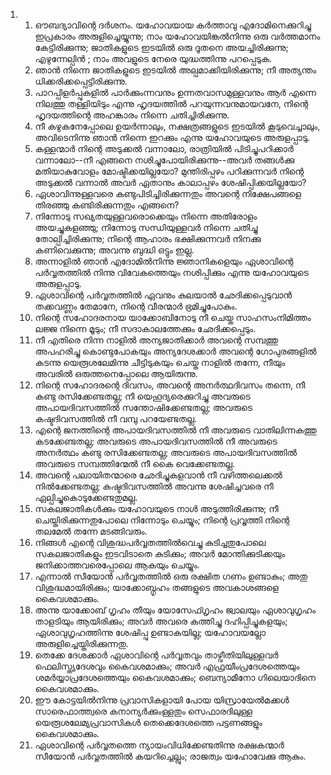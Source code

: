 <ol>
  <li>
    <ol>
      <li>ഔബദ്യാവിന്റെ ദര്‍ശനം. യഹോവയായ കര്‍ത്താവു എദോമിനെക്കുറിച്ചു ഇപ്രകാരം അരുളിച്ചെയ്യുന്നു; നാം യഹോവയിങ്കല്‍നിന്നു ഒരു വര്‍ത്തമാനം കേട്ടിരിക്കുന്നു; ജാതികളുടെ ഇടയില്‍ ഒരു ദൂതനെ അയച്ചിരിക്കുന്നു; എഴുന്നേല്പിന്‍ ; നാം അവളുടെ നേരെ യുദ്ധത്തിന്നു പറപ്പെടുക.</li>
      <li>ഞാന്‍ നിന്നെ ജാതികളുടെ ഇടയില്‍ അല്പമാക്കിയിരിക്കുന്നു; നീ അത്യന്തം ധിക്കരിക്കപ്പെട്ടിരിക്കുന്നു.</li>
      <li>പാറപ്പിളര്‍പ്പുകളില്‍ പാര്‍ക്കുംന്നവനും ഉന്നതവാസമുള്ളവനും ആര്‍ എന്നെ നിലത്തു തള്ളിയിടും എന്നു ഹൃദയത്തില്‍ പറയുന്നവനുമായവനേ, നിന്റെ ഹൃദയത്തിന്റെ അഹങ്കാരം നിന്നെ ചതിച്ചിരിക്കുന്നു.</li>
      <li>നീ കഴുകനേപ്പോലെ ഉയര്‍ന്നാലും, നക്ഷത്രങ്ങളുടെ ഇടയില്‍ കൂടുവെച്ചാലും, അവിടെനിന്നു ഞാന്‍ നിന്നെ ഇറക്കും എന്നു യഹോവയുടെ അരുളപ്പാടു.</li>
      <li>കള്ളന്മാര്‍ നിന്റെ അടുക്കല്‍ വന്നാലോ, രാത്രിയില്‍ പിടിച്ചുപറിക്കാര്‍ വന്നാലോ--നീ എങ്ങനെ നശിച്ചുപോയിരിക്കുന്നു--അവര്‍ തങ്ങള്‍ക്കു മതിയാകുവോളം മോഷ്ടിക്കയില്ലയോ? മുന്തിരിപ്പഴം പറിക്കുന്നവര്‍ നിന്റെ അടുക്കല്‍ വന്നാല്‍ അവര്‍ ഏതാനും കാലാപ്പഴം ശേഷിപ്പിക്കയില്ലയോ?</li>
      <li>ഏശാവിന്നുള്ളവരെ കണ്ടുപിടിച്ചിരിക്കുന്നതും അവന്റെ നിക്ഷേപങ്ങളെ തിരഞ്ഞു കണ്ടിരിക്കുന്നതും എങ്ങനെ?</li>
      <li>നിന്നോടു സഖ്യതയുള്ളവരൊക്കെയും നിന്നെ അതിരോളം അയച്ചുകളഞ്ഞു; നിന്നോടു സന്ധിയുള്ളവര്‍ നിന്നെ ചതിച്ചു തോല്പിച്ചിരിക്കുന്നു; നിന്റെ ആഹാരം ഭക്ഷിക്കുന്നവര്‍ നിനക്കു കണിവെക്കുന്നു; അവന്നു ബുദ്ധി ഒട്ടും ഇല്ല.</li>
      <li>അന്നാളില്‍ ഞാന്‍ എദോമില്‍നിന്നു ജ്ഞാനികളെയും ഏശാവിന്റെ പര്‍വ്വതത്തില്‍ നിന്നു വിവേകത്തെയും നശിപ്പിക്കും എന്നു യഹോവയുടെ അരുളപ്പാടു.</li>
      <li>ഏശാവിന്റെ പര്‍വ്വതത്തില്‍ ഏവനും കുലയാല്‍ ഛേദിക്കപ്പെടുവാന്‍ തക്കവണ്ണം തേമാനേ, നിന്റെ വീരന്മാര്‍ ഭ്രമിച്ചുപോകും.</li>
      <li>നിന്റെ സഹോദരനായ യാക്കോബിനോടു നീ ചെയ്ത സാഹസംനിമിത്തം ലജ്ജ നിന്നെ മൂടും; നീ സദാകാലത്തേക്കും ഛേദിക്കപ്പെടും.</li>
      <li>നീ എതിരെ നിന്ന നാളില്‍ അന്യജാതിക്കാര്‍ അവന്റെ സമ്പത്തു അപഹരിച്ചു കൊണ്ടുപോകയും അന്യദേശക്കാര്‍ അവന്റെ ഗോപുരങ്ങളില്‍ കടന്നു യെരൂശലേമിന്നു ചീട്ടിടുകയും ചെയ്ത നാളില്‍ തന്നേ, നീയും അവരില്‍ ഒരുത്തനെപ്പോലെ ആയിരുന്നു.</li>
      <li>നിന്റെ സഹോദരന്റെ ദിവസം, അവന്റെ അനര്‍ത്ഥദിവസം തന്നെ, നീ കണ്ടു രസിക്കേണ്ടതല്ല; നീ യെഹൂദ്യരെക്കുറിച്ചു അവരുടെ അപായദിവസത്തില്‍ സന്തോഷിക്കേണ്ടതല്ല; അവരുടെ കഷ്ടദിവസത്തില്‍ നീ വമ്പു പറയേണ്ടതല്ല.</li>
      <li>എന്റെ ജനത്തിന്റെ അപായദിവസത്തില്‍ നീ അവരുടെ വാതിലിന്നകത്തു കടക്കേണ്ടതല്ല; അവരുടെ അപായദിവസത്തില്‍ നീ അവരുടെ അനര്‍ത്ഥം കണ്ടു രസിക്കേണ്ടതല്ല; അവരുടെ അപായദിവസത്തില്‍ അവരുടെ സമ്പത്തിന്മേല്‍ നീ കൈ വെക്കേണ്ടതല്ല.</li>
      <li>അവന്റെ പലായിതന്മാരെ ഛേദിച്ചുകളവാന്‍ നീ വഴിത്തലെക്കല്‍ നില്‍ക്കേണ്ടതല്ല; കഷ്ടദിവസത്തില്‍ അവന്നു ശേഷിച്ചവരെ നീ ഏല്പിച്ചുകൊടുക്കേണ്ടതുമല്ല.</li>
      <li>സകലജാതികള്‍ക്കും യഹോവയുടെ നാള്‍ അടുത്തിരിക്കുന്നു; നീ ചെയ്തിരിക്കുന്നതുപോലെ നിന്നോടും ചെയ്യും; നിന്റെ പ്രവൃത്തി നിന്റെ തലമേല്‍ തന്നേ മടങ്ങിവരും.</li>
      <li>നിങ്ങള്‍ എന്റെ വിശുദ്ധപര്‍വ്വതത്തില്‍വെച്ചു കുടിച്ചതുപോലെ സകലജാതികളും ഇടവിടാതെ കുടിക്കും; അവര്‍ മോന്തിക്കുടിക്കയും ജനിക്കാത്തവരെപ്പോലെ ആകയും ചെയ്യും.</li>
      <li>എന്നാല്‍ സീയോന്‍ പര്‍വ്വതത്തില്‍ ഒരു രക്ഷിത ഗണം ഉണ്ടാകും; അതു വിശുദ്ധമായിരിക്കും; യാക്കോബ്ഗൃഹം തങ്ങളുടെ അവകാശങ്ങളെ കൈവശമാക്കും.</li>
      <li>അന്നു യാക്കോബ് ഗൃഹം തീയും യോസേഫ്ഗൃഹം ജ്വാലയും ഏശാവുഗൃഹം താളടിയും ആയിരിക്കും; അവര്‍ അവരെ കത്തിച്ചു ദഹിപ്പിച്ചുകളയും; ഏശാവുഗൃഹത്തിന്നു ശേഷിപ്പു ഉണ്ടാകയില്ല; യഹോവയല്ലോ അരുളിച്ചെയ്തിരിക്കുന്നതു.</li>
      <li>തെക്കേ ദേശക്കാര്‍ ഏശാവിന്റെ പര്‍വ്വതവും താഴ്വീതിയിലുള്ളവര്‍ ഫെലിസ്ത്യദേശവും കൈവശമാക്കും; അവര്‍ എഫ്രയീംപ്രദേശത്തെയും ശമര്‍യ്യാപ്രദേശത്തെയും കൈവശമാക്കും; ബെന്യാമീനോ ഗിലെയാദിനെ കൈവശമാക്കും.</li>
      <li>ഈ കോട്ടയില്‍നിന്നു പ്രവാസികളായി പോയ യിസ്രായേല്‍മക്കള്‍ സാരെഫാത്ത്വരെ കനാന്യര്‍ക്കുംള്ളതും സെഫാരദിലുള്ള യെരൂശലേമ്യപ്രവാസികള്‍ തെക്കെദേശത്തെ പട്ടണങ്ങളും കൈവശമാക്കും.</li>
      <li>ഏശാവിന്റെ പര്‍വ്വതത്തെ ന്യായംവിധിക്കേണ്ടതിന്നു രക്ഷകന്മാര്‍ സീയോന്‍ പര്‍വ്വതത്തില്‍ കയറിച്ചെല്ലും; രാജത്വം യഹോവേക്കു ആകും.</li>
    </ol>
  </li>
</ol>